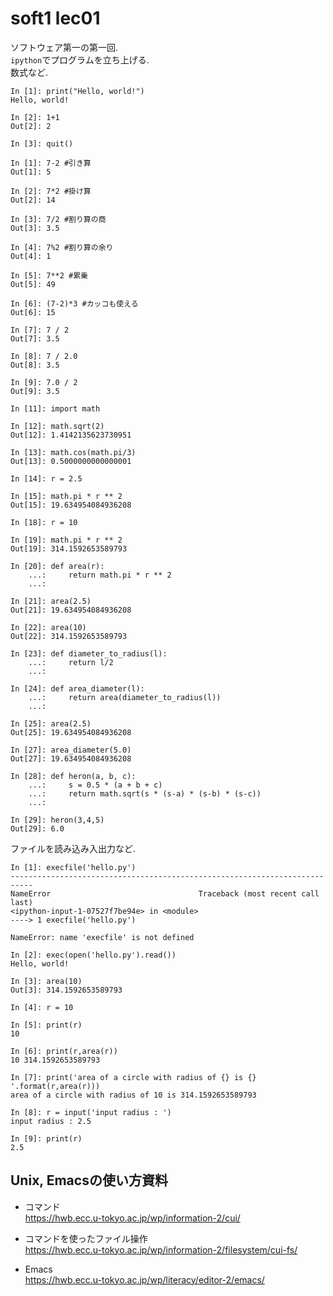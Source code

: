 # soft1 lec01
ソフトウェア第一の第一回.  
`ipython`でプログラムを立ち上げる.  
数式など.
```
In [1]: print("Hello, world!")
Hello, world!

In [2]: 1+1
Out[2]: 2

In [3]: quit()
```
```
In [1]: 7-2 #引き算
Out[1]: 5

In [2]: 7*2 #掛け算
Out[2]: 14

In [3]: 7/2 #割り算の商
Out[3]: 3.5

In [4]: 7%2 #割り算の余り
Out[4]: 1

In [5]: 7**2 #累乗
Out[5]: 49

In [6]: (7-2)*3 #カッコも使える
Out[6]: 15

In [7]: 7 / 2
Out[7]: 3.5

In [8]: 7 / 2.0
Out[8]: 3.5

In [9]: 7.0 / 2
Out[9]: 3.5

In [11]: import math

In [12]: math.sqrt(2)
Out[12]: 1.4142135623730951

In [13]: math.cos(math.pi/3)
Out[13]: 0.5000000000000001

In [14]: r = 2.5

In [15]: math.pi * r ** 2
Out[15]: 19.634954084936208

In [18]: r = 10

In [19]: math.pi * r ** 2
Out[19]: 314.1592653589793

In [20]: def area(r):
    ...:     return math.pi * r ** 2
    ...:

In [21]: area(2.5)
Out[21]: 19.634954084936208

In [22]: area(10)
Out[22]: 314.1592653589793

In [23]: def diameter_to_radius(l):
    ...:     return l/2
    ...:

In [24]: def area_diameter(l):
    ...:     return area(diameter_to_radius(l))
    ...:

In [25]: area(2.5)
Out[25]: 19.634954084936208

In [27]: area_diameter(5.0)
Out[27]: 19.634954084936208

In [28]: def heron(a, b, c):
    ...:     s = 0.5 * (a + b + c)
    ...:     return math.sqrt(s * (s-a) * (s-b) * (s-c))
    ...:

In [29]: heron(3,4,5)
Out[29]: 6.0
```
ファイルを読み込み入出力など.  
```
In [1]: execfile('hello.py')
---------------------------------------------------------------------------
NameError                                 Traceback (most recent call last)
<ipython-input-1-07527f7be94e> in <module>
----> 1 execfile('hello.py')

NameError: name 'execfile' is not defined

In [2]: exec(open('hello.py').read())
Hello, world!

In [3]: area(10)
Out[3]: 314.1592653589793

In [4]: r = 10

In [5]: print(r)
10

In [6]: print(r,area(r))
10 314.1592653589793

In [7]: print('area of a circle with radius of {} is {} '.format(r,area(r)))
area of a circle with radius of 10 is 314.1592653589793

In [8]: r = input('input radius : ')
input radius : 2.5

In [9]: print(r)
2.5
```

## Unix, Emacsの使い方資料
- コマンド  
https://hwb.ecc.u-tokyo.ac.jp/wp/information-2/cui/

- コマンドを使ったファイル操作  
https://hwb.ecc.u-tokyo.ac.jp/wp/information-2/filesystem/cui-fs/  
- Emacs  
https://hwb.ecc.u-tokyo.ac.jp/wp/literacy/editor-2/emacs/

